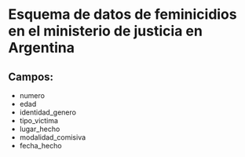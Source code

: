 # Esquema de datos de feminicidios en el ministerio de justicia en Argentina

## Campos: 

* numero
* edad
* identidad_genero
* tipo_victima
* lugar_hecho
* modalidad_comisiva
* fecha_hecho